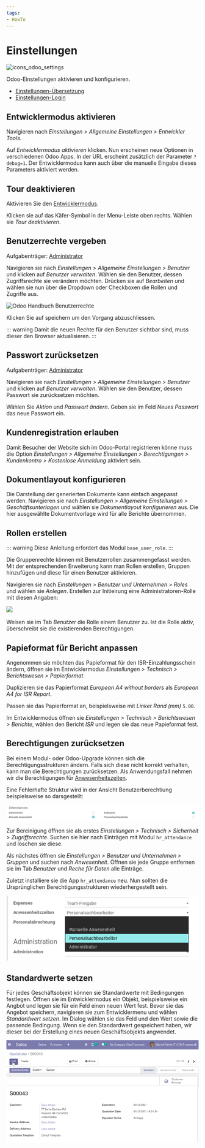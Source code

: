 ```yaml
---
tags:
- HowTo
---
```

# Einstellungen
![icons_odoo_settings](assets/icons_odoo_settings.png)

Odoo-Einstellungen aktivieren und konfigurieren.

* [Einstellungen-Übersetzung](Einstellungen-%C3%9Cbersetzung.md)
* [Einstellungen-Login](Einstellungen-Login.md)

## Entwicklermodus aktivieren

Navigieren nach *Einstellungen > Allgemeine Einstellungen > Entwickler Tools*.

Auf *Entwicklermodus aktivieren* klicken. Nun erscheinen neue Optionen in verschiedenen Odoo Apps. In der URL erscheint zusätzlich der Parameter `?debug=1`. Der Entwicklermodus kann auch über die manuelle Eingabe dieses Parameters aktiviert werden.

## Tour deaktivieren

Aktivieren Sie den [Entwicklermodus](Einstellungen.md#Entwicklermodus%20aktivieren).

Klicken sie auf das Käfer-Symbol in der Menu-Leiste oben rechts. Wählen sie *Tour deaktivieren*.

## Benutzerrechte vergeben
Aufgabenträger: [Administrator](Rollen.md#Administrator)

Navigieren sie nach *Einstellungen > Allgemeine Einstellungen > Benutzer* und klicken auf *Benutzer verwalten*. Wählen sie den Benutzer, dessen Zugriffsrechte sie verändern möchten. Drücken sie auf *Bearbeiten* und wählen sie nun über die Dropdown oder Checkboxen die Rollen und Zugriffe aus.

![Odoo Handbuch Benutzerrechte](assets/Einstellungen%20Handbuch%20Benutzerrechte.png)

Klicken Sie auf speichern um den Vorgang abzuschliessen.

::: warning
Damit die neuen Rechte für den Benutzer sichtbar sind, muss dieser den Browser aktualisieren.
:::

## Passwort zurücksetzen
Aufgabenträger: [Administrator](Rollen.md#Administrator)

Navigieren sie nach *Einstellungen > Allgemeine Einstellungen > Benutzer* und klicken auf *Benutzer verwalten*. Wählen sie den Benutzer, dessen Passwort sie zurücksetzen möchten.
 
Wählen Sie *Aktion* und *Passwort ändern*. Geben sie im Feld *Neues Passwort* das neue Passwort ein.

## Kundenregistration erlauben

Damit Besucher der Website sich im Odoo-Portal registrieren könne muss die Option *Einstellungen > Allgemeine Einstellungen > Berechtigungen > Kundenkontro > Kostenlose Anmeldung* aktiviert sein.

## Dokumentlayout konfigurieren

Die Darstellung der generierten Dokumente kann einfach angepasst werden. Navigieren sie nach *Einstellungen > Allgemeine Einstellungen > Geschäftsunterlagen* und wählen sie *Dokumentlayout konfigurieren* aus. Die hier ausgewählte Dokumentvorlage wird für alle Berichte übernommen.

## Rollen erstellen

::: warning
Diese Anleitung erfordert das Modul `base_user_role`.
:::

Die Gruppenrechte können mit Benutzerrollen zusammengefasst werden. Mit der entsprechenden Erweiterung kann man Rollen erstellen, Gruppen hinzufügen und diese für einen Benutzer aktivieren.

Navigieren sie nach *Einstellungen > Benutzer und Unternehmen > Roles* und wählen sie *Anlegen*. Erstellen zur Initieirung eine Administratoren-Rolle mit diesen Angaben:

![](assets/Odoo%20Einstellungen%20Benutzerrolle%20Administrator.png)

Weisen sie im Tab *Benutzer* die Rolle einem Benutzer zu. Ist die Rolle aktiv, überschreibt sie die existierenden Berechtigungen.

## Papieformat für Bericht anpassen

Angenommen sie möchten das Papieformat für den ISR-Einzahlungsschein ändern, öffnen sie im Entwicklermodus *Einstellungen > Technisch > Berichtswesen > Papierformat.*

Duplizieren sie das Papierformat *European A4 without borders* als *European A4 for ISR Report*.

Passen sie das Papierformat an, beispielsweise mit *Linker Rand (mm)* `5.00`.

Im Entwicklermodus öffnen sie *Einstellungen > Technisch > Berichtswesen > Berichte*, wählen den Bericht *ISR* und legen sie das neue Papieformat fest.

## Berechtigungen zurücksetzen

Bei einem Modul- oder Odoo-Upgrade können sich die Berechtigungsstrukturen ändern. Falls sich diese nicht korrekt verhalten, kann man die Berechtigungen zurücksetzen. Als Anwendungsfall nehmen wir die Berechtigungen für [Anwesenheitszeiten](Anwesenheitszeiten.md).

Eine Fehlerhafte Struktur wird in der Ansicht Benutzerberechtiung beispielsweise so darsgestellt:

![](assets/Einstellungen%20fehlerhafte%20Berechtigungsstruktur.png)

Zur Bereinigung öffnen sie als erstes *Einstellungen > Technisch > Sicherheit > Zugriffsrechte*. Suchen sie hier nach Einträgen mit Modul `hr_attendance` und löschen sie diese.

Als nächstes öffnen sie *Einstellungen > Benutzer und Unternehmen > Gruppen* und  suchen nach *Anwesenheit*. Öffnen sie jede Gruppe  entfernen sie im Tab *Benutzer* und *Reche für Daten* alle Einträge.

Zuletzt installiere sie die App `hr_attendance` neu. Nun sollten die Ursprünglichen Berechtigungsstrukturen wiederhergestellt sein.

![](assets/Einstellungen%20Berechtigungen%20korrigiert.png)

## Standardwerte setzen

Für jedes Geschäftsobjekt können sie Standardwerte mit Bedingungen festlegen. Öffnen sie im Entwicklermodus ein Objekt, beispielsweise ein Angbot und legen sie für ein Feld einen neuen Wert fest. Bevor sie das Angebot speichern, navigieren sie zum Entwicklermenu und wählen *Standardwert setzen*. Im Dialog wählen sie das Feld und den Wert sowie die passende Bedingung. Wenn sie den Standardwert gespeichert haben, wir dieser bei der Erstellung eines neuen Geschäftsobjekts angwendet.

![Einstellungen Standardwerte festlegen](assets/Einstellungen%20Standardwerte%20festlegen.gif)